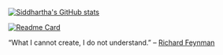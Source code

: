 [![Siddhartha's GitHub stats](https://github-readme-stats.vercel.app/api?username=slahiri&count_private=true&show_icons=true&theme=dracula)](https://github.com/slahiri)


[![Readme Card](https://github-readme-stats.vercel.app/api/pin/?username=slahiri&repo=loopback-ssl)](https://github.com/slahiri/loopback-ssl)


“What I cannot create, I do not understand.” – [Richard Feynman](https://en.m.wikiquote.org/wiki/Richard_Feynman)

